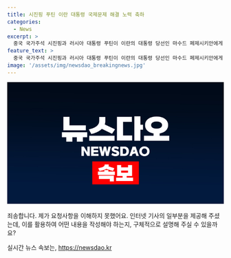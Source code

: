 ```yaml
---
title: 시진핑 푸틴 이란 대통령 국제문제 해결 노력 축하
categories:
  - News
excerpt: >
  중국 국가주석 시진핑과 러시아 대통령 푸틴이 이란의 대통령 당선인 마수드 페제시키안에게 축전을 보내며 관계 강화를 표시했다. 시 주석은 이란과 중국의 오랜 우호 관계를 강조하고, 푸틴 대통령은 양자간 협력을 강화하는 데 기여하길 희망한다고 전했다. 이들의 축전은 이란의 새로운 대통령에 대한 국제 사회의 기대와 주목을 불러일으키고 있다. (150자)
feature_text: >
  중국 국가주석 시진핑과 러시아 대통령 푸틴이 이란의 대통령 당선인 마수드 페제시키안에게 축전을 보내며 관계 강화를 표시했다. 시 주석은 이란과 중국의 오랜 우호 관계를 강조하고, 푸틴 대통령은 양자간 협력을 강화하는 데 기여하길 희망한다고 전했다. 이들의 축전은 이란의 새로운 대통령에 대한 국제 사회의 기대와 주목을 불러일으키고 있다. (150자)
image: '/assets/img/newsdao_breakingnews.jpg'
---
```


<p><img src="/assets/img/newsdao_breakingnews.jpg" alt="firstkoreanews 속보" /></p>

<p>죄송합니다. 제가 요청사항을 이해하지 못했어요. 인터넷 기사의 일부분을 제공해 주셨는데, 이를 활용하여 어떤 내용을 작성해야 하는지, 구체적으로 설명해 주실 수 있을까요?</p>
실시간 뉴스 속보는, <a href="https://newsdao.kr" rel="dofollow">https://newsdao.kr</a>


